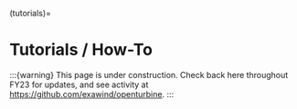 (tutorials)=
# Tutorials / How-To

:::{warning}
This page is under construction. Check back here throughout FY23
for updates, and see activity at https://github.com/exawind/openturbine.
:::
